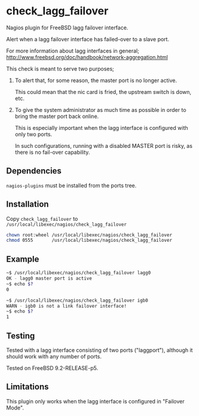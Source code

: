 check_lagg_failover
===================

Nagios plugin for FreeBSD lagg failover interface.

Alert when a lagg failover interface has failed-over to a slave port.

For more information about lagg interfaces in general;  
http://www.freebsd.org/doc/handbook/network-aggregation.html

This check is meant to serve two purposes;

1. To alert that, for some reason, the master port is no longer active.

	This could mean that the nic card is fried,
	the upstream switch is down, etc.

2. To give the system administrator as much time as possible
	in order to bring the master port back online.

	This is especially important when the lagg interface
	is configured with only two ports.

	In such configurations, running with a disabled MASTER port is risky,
	as there is no fail-over capability.


Dependencies
------------

`nagios-plugins` must be installed from the ports tree.


Installation
------------

Copy `check_lagg_failover` to `/usr/local/libexec/nagios/check_lagg_failover`

```sh
chown root:wheel /usr/local/libexec/nagios/check_lagg_failover
chmod 0555       /usr/local/libexec/nagios/check_lagg_failover
```

Example
-------

```sh
~$ /usr/local/libexec/nagios/check_lagg_failover lagg0
OK - lagg0 master port is active
~$ echo $?
0
```

```sh
~$ /usr/local/libexec/nagios/check_lagg_failover igb0
WARN - igb0 is not a link failover interface!
~$ echo $?
1
```

Testing
-------

Tested with a lagg interface consisting of two ports ("laggport"),
although it should work with any number of ports.

Tested on FreeBSD 9.2-RELEASE-p5.


Limitations
-----------

This plugin only works when the lagg interface is configured in "Failover Mode".
